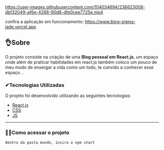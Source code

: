 https://user-images.githubusercontent.com/104034694/236623008-dbf32049-af6e-4266-90d8-dfe0cee7725e.mp4

confira a aplicação em funcionamento: https://www.blog-sigma-jade.vercel.app

##   👌Sobre
O projeto consiste na criação de uma **Blog pessoal em React.js**, um espaço onde além de praticar habilidades em react.js também coloco
um pouco de meu modo de enxergar a vida como um todo, te convido a conhecer esse espaço.
. 

###  ✔Tecnologias Utilizadas
O projeto foi desenvolvido utilizando as seguintes tecnologias:
- [React.js](https://www.alura.com.br/)
- [CSS](https://www.alura.com.br/)
- [JS](https://developer.mozilla.org/pt-BR/docs/Learn/JavaScript/)

---
###    🐱‍🏍Como acessar o projeto

```
dentro da pasta mundo, insira o npm start



